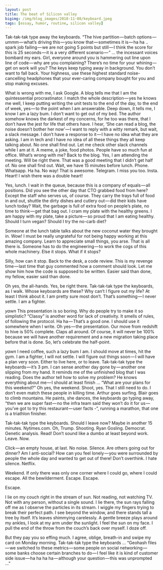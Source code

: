 ```yaml
---
layout: post
title: The beat of Silicon valley
bigimg: /img/blog_images/2018-11-08/keyboard.jpeg
tags: [essay, humor, routine, silicon valley]
---
```


Tak-tak-tak type away the keyboards. “The hive partition — batch options — ummm — what’s driving this — you know that — sometimes it is — ha ha .. spark job failing — we are not going 5 points but still — I think the score for this is 25 seconds — it is a very different scenario — ” … the incessant voices bombard my ears. Girl, everyone around you is hammering out line upon line of code — why are you complaining? There’s no time for your whining — get on work will you? The keys keep typing away in background. You don’t want to fall back. Your highness, use these highest standard noise-cancelling headphones that your ever-caring company bought for you and stop making excuses.


What is wrong with me, I ask Google. A blog tells me that I am the quintessential procrastinator. I match the whole description — yes he knows me well, I keep putting writing the unit tests to the end of the day, to the end of week, yes — to the point when I am answerable. Deep down, it tells me, I know I am a lazy bum. I don’t want to get out of my bed. The author somehow knows the darkest of my concerns, for he too was there, that I don’t have the jest for life that others have. I hear, ‘She can read a blog, the noise doesn’t bother her now’ — I want to reply with a witty remark, but wait, a slack message. I don’t have a response to it — I have no idea what they are asking. I am in tech and I have no idea of all these things they all keep talking about. No one shall find out. Let me check other slack channels while I am at it. A meme, a joke, food photos. People have so much fun at office. What’s wrong with me? Back to the blog. Yes, I am attending the meeting. Will be right there. That was a good meeting that I didn’t get half of. No one shall find out. Wait, we have 15 minutes before lunch. Phone. Whatsapp. Ha ha. No way! That is awesome. Telegram. I miss you too. Insta. Heart! I wish there was a double heart!

Yes, lunch. I wait in the queue, because this is a company of equals — all positions. Did you see the other day that CTO grabbed food from here? Except the staff who serves us, of course. They carry the trays full of food in and out, shuttle the dirty dishes and cutlery out — did their kids have lunch today? Wait, the garbage is full of extra food on people’s plate, no time to think — get that bag out. I cram my plate with the healthy greens. I am happy with my plate, take a picture — so proud that I am eating healthy. Should I turn vegan? Should I try the no-carb diet?

Someone at the lunch table talks about the new coconut water they brought in. Wow! I must be really ungrateful for not being happy working at this amazing company. Learn to appreciate small things, you arse. That is all there is. Someone has to do the engineering — to work the cogs of this whole machinery. Else it stops. What if it stops?

Silly, how can it stop. Back to the desk, a code review. This is my revenge time — last time that guy commented how a comment should look. Let me show him how the code is supposed to be written. Easier said than done, my fellow, easier said than done.

Oh yes, the all-hands. Yes, be right there. Tak-tak-tak type the keyboards, as I walk. Whose keyboards are these? Why can’t I figure out my life? At least I think about it. I am pretty sure most don’t. That’s something — I never settle. I am a fighter.


*yawn* This presentation is so boring. Why do people try to make it so simplistic? “Classy” is another word for lack of creativity. It smells of rules, of following the protocol. Ha ha — That’s a good one. I should use it somewhere when I write. Oh yes — the presentation. Our move from redshift to hive is 50% complete. Claps all around. Of course, it will never be 100% because we will have another requirement and a new migration taking place before that is done. So, let’s celebrate the half-point.

*yawn* I need coffee, such a lazy bum I am. I should move at times, hit the gym. I am a fighter, I will not settle. I will figure out things soon — I will have a plan very soon. Either to live here, or to leave. Tak-tak-tak type the keyboards — it’s 3 pm. I can sense another day gone by — another one slipping from my hand. It reminds me of the unfinished blog that I was reading. Does the author tell how to solve my problem? He knows everything about me — I should at least finish … “What are your plans for this weekend?” Oh yes, the weekend. Shoot, yes. That I still need to do. I don’t even match these people in killing time. Arthur goes surfing. Blair goes to climb mountains. He paints, she dances, the keyboards go typing away, “then we are super fast — no the infra team said they won’t do it for us — you’ve got to try this restaurant — user facts -”, running a marathon, that one is a triathlon finisher.

Tak-tak-tak type the keyboards. Should I leave now? Maybe in another 15 minutes. Nytimes.com. Oh, Trump. Shooting. Ryan Gosling. Democrat. Genetic analysis. Read! Don’t sound like a dumbo at least beyond work. Leave. Now.

Click — an empty house, at last. No noise. Silence. Are others going out for dinner? Am I anti-social? How can you feel lonely — you were surrounded by people the whole day and wanted to get out of there! Don’t overthink. I hate silence. Netflix.

Weekend. If only there was only one corner where I could go, where I could escape. All the bewilderment. Escape. Escape.

Escape.

I lie on my couch right in the stream of sun. Not reading, not watching TV. Not with any person, without a single sound. I lie there, the sun rays falling off me as I observe the particles in its stream. I wiggle my fingers trying to break their perfect path. I see beyond the window, and there stands tall a tree by itself. It’s leaves shimmying carelessly. A gentle breeze plays around my ankles, I look at my arm under the sunlight. I feel the sun on my face. I pull the end of the throw from the couch’s back over myself. I doze off.

But they pay you so effing much. I agree, oblige, breath-in and swipe my card on Monday morning. Tak-tak-tak type the keyboards … “Geohash files — we switched to these metrics — some people on social networking — some banks choose certain branches to do — I feel like it is kind of customer side issue — ha ha ha ha — although your question — this was unprompted …”
